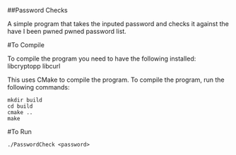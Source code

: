 ##Password Checks

A simple program that takes the inputed password and checks it against the have I been pwned pwned password list.

#To Compile

To compile the program you need to have the following installed:
    libcryptopp
    libcurl

This uses CMake to compile the program. To compile the program, run the following commands:

    mkdir build
    cd build
    cmake ..
    make

#To Run

    ./PasswordCheck <password>